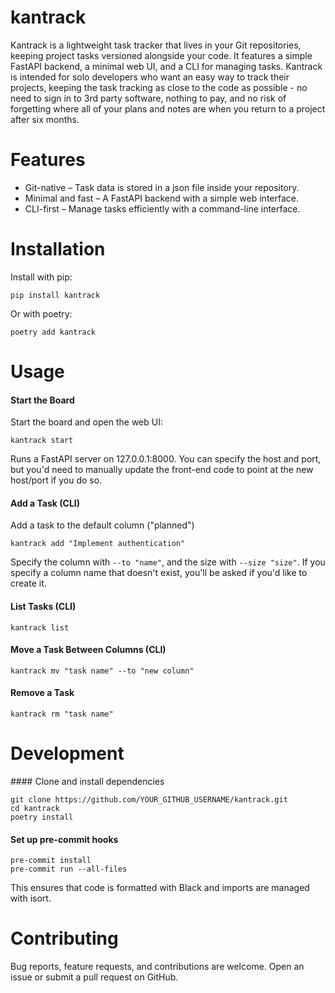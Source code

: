 # kantrack
Kantrack is a lightweight task tracker that lives in your Git repositories, keeping project tasks versioned alongside your code. It features a simple FastAPI backend, a minimal web UI, and a CLI for managing tasks. Kantrack is intended for solo developers who want an easy way to track their projects, keeping the task tracking as close to the code as possible - no need to sign in to 3rd party software, nothing to pay, and no risk of forgetting where all of your plans and notes are when you return to a project after six months.

# Features
* Git-native – Task data is stored in a json file inside your repository.
* Minimal and fast – A FastAPI backend with a simple web interface.
* CLI-first – Manage tasks efficiently with a command-line interface.

# Installation
Install with pip:

```
pip install kantrack
```

Or with poetry:

```
poetry add kantrack
```

# Usage

#### Start the Board
Start the board and open the web UI:

```
kantrack start
```

Runs a FastAPI server on 127.0.0.1:8000. You can specify the host and port, but you'd need to manually update the front-end code to point at the new host/port if you do so.

#### Add a Task (CLI)
Add a task to the default column ("planned")

```
kantrack add "Implement authentication"
```

Specify the column with `--to "name"`, and the size with `--size "size"`. If you specify a column name that doesn't exist, you'll be asked if you'd like to create it.

#### List Tasks (CLI)
```
kantrack list
```

#### Move a Task Between Columns (CLI)
```
kantrack mv "task name" --to "new column"
```

#### Remove a Task
```
kantrack rm "task name"
```

# Development

#### Clone and install dependencies
```
git clone https://github.com/YOUR_GITHUB_USERNAME/kantrack.git
cd kantrack
poetry install
```

#### Set up pre-commit hooks
```
pre-commit install
pre-commit run --all-files
```

This ensures that code is formatted with Black and imports are managed with isort.

# Contributing
Bug reports, feature requests, and contributions are welcome. Open an issue or submit a pull request on GitHub.
